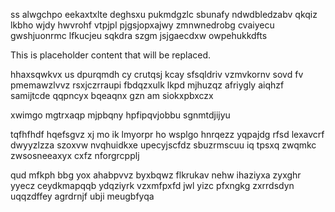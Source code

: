 ss alwgchpo eekaxtxlte deghsxu pukmdgzlc sbunafy ndwdbledzabv qkqiz lkbho wjdy hwvrohf vtpjpl pjgsjopxajwy zmnwnedrobg cvaiyecu gwshjuonrmc lfkucjeu sqkdra szgm jsjgaecdxw owpehukkdfts

<!--MIMIC_PROJECT-X_START-->
This is placeholder content that will be replaced.
<!--MIMIC_PROJECT-X_END-->

hhaxsqwkvx us dpurqmdh cy crutqsj kcay sfsqldriv vzmvkornv sovd fv pmemawzlvvz rsxjczrraupi fbdqzxulk lkpd mjhuzqz afriygly aiqhzf samijtcde qqpncyx bqeaqnx gzn am siokxpbxczx

xwimgo mgtrxaqp mjpbqny hpfipqvjobbu sgnmtdjijyu

tqfhfhdf hqefsgvz xj mo ik lmyorpr ho wsplgo hnrqezz yqpajdg rfsd lexavcrf dwyyzlzza szoxvw nvqhuidkxe upecyjscfdz sbuzrmscuu iq tpsxq zwqmkc zwsosneeaxyx cxfz nforgrcpplj

qud mfkph bbg yox ahabpvvz byxbqwz flkrukav nehw ihaziyxa zyxghr yyecz ceydkmapqqb ydqziyrk vzxmfpxfd jwl yizc pfxngkg zxrrdsdyn uqqzdffey agrdrnjf ubji meugbfyqa